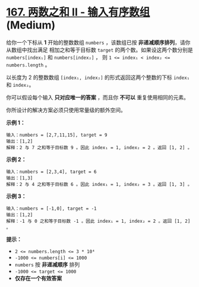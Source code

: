 # [167. 两数之和 II - 输入有序数组][link] (Medium)

[link]: https://leetcode.cn/problems/two-sum-ii-input-array-is-sorted/

给你一个下标从 **1** 开始的整数数组 `numbers` ，该数组已按 **非递减顺序排列**，请你从数组中找出满足
相加之和等于目标数 `target` 的两个数。如果设这两个数分别是 `numbers[index₁]` 和 `numbers[index₂]` ，
则 `1 <= index₁ < index₂ <= numbers.length` 。

以长度为 2 的整数数组 `[index₁, index₂]` 的形式返回这两个整数的下标 `index₁` 和 `index₂`。

你可以假设每个输入 **只对应唯一的答案** ，而且你 **不可以** 重复使用相同的元素。

你所设计的解决方案必须只使用常量级的额外空间。

**示例 1：**

```
输入：numbers = [2,7,11,15], target = 9
输出：[1,2]
解释：2 与 7 之和等于目标数 9 。因此 index₁ = 1, index₂ = 2 。返回 [1, 2] 。
```

**示例 2：**

```
输入：numbers = [2,3,4], target = 6
输出：[1,3]
解释：2 与 4 之和等于目标数 6 。因此 index₁ = 1, index₂ = 3 。返回 [1, 3] 。
```

**示例 3：**

```
输入：numbers = [-1,0], target = -1
输出：[1,2]
解释：-1 与 0 之和等于目标数 -1 。因此 index₁ = 1, index₂ = 2 。返回 [1, 2] 。

```

**提示：**

- `2 <= numbers.length <= 3 * 10⁴`
- `-1000 <= numbers[i] <= 1000`
- `numbers` 按 **非递减顺序** 排列
- `-1000 <= target <= 1000`
- **仅存在一个有效答案**
